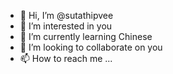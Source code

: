 - 👋 Hi, I’m @sutathipvee
- 👀 I’m interested in you
- 🌱 I’m currently learning Chinese
- 💞️ I’m looking to collaborate on you
- 📫 How to reach me ...

<!---
sutathipvee/sutathipvee is a ✨ special ✨ repository because its `README.md` (this file) appears on your GitHub profile.
You can click the Preview link to take a look at your changes.
--->

